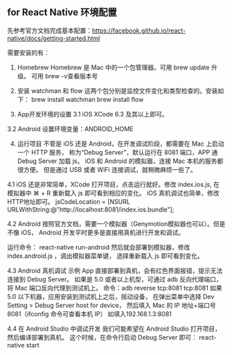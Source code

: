 ## for React Native 环境配置

先参考官方文档完成基本配置：https://facebook.github.io/react-native/docs/getting-started.html

需要安装的有：
1. Homebrew
Homebrew 是 Mac 中的一个包管理器。可用 brew update 升级。 可用 brew -v查看版本号

2. 安装 watchman 和 flow
这两个包分别是监控文件变化和类型检查的。安装如下：
brew install watchman
brew install flow

3. App开发环境的设置
3.1 iOS
XCode 6.3 及其以上即可。

3.2 Android
设置环境变量：ANDROID_HOME

4. 运行项目
不管是 iOS 还是 Android，在开发调试阶段，都需要在 Mac 上启动一个 HTTP 服务，
称为“Debug Server”，默认运行在 8081 端口，APP 通 Debug Server 加载 js。
iOS 和 Android 的模拟器，连接 Mac 本机的服务都很方便。
但是通过 USB 或者 WiFi 连接调试，就稍微麻烦一些了。

4.1 iOS
还是非常简单，XCode 打开项目，点击运行就好。修改 index.ios.js,
在模拟器中 ⌘ + R 重新载入 js 即可看到相应的变化。
iOS 真机调试也简单，修改HTTP地址即可。
jsCodeLocation = [NSURL URLWithString:@"http://localhost:8081/index.ios.bundle"];

4.2 Android
按照官方文档，需要一个模拟器（Genymotion模拟器也可以）。但是不像 iOS，
Android 开发平时更多是直接用真机进行开发和调试。

运行命令：
react-native run-android
然后就会部署到模拟器，修改 index.android.js ，调出模拟器菜单键，
选择重新载入 js 即可看到变化。

4.3 Android 真机调试
示例 App 直接部署到真机，会有红色界面报错，提示无法连接到 Debug Server。
如果是 5.0 或者以上机型，可通过 adb 反向代理端口，将 Mac 端口反向代理到测试机上。
命令：adb reverse tcp:8081 tcp:8081
如果 5.0 以下机器，应用安装到测试机上之后，摇动设备，
在弹出菜单中选择 Dev Setting > Debug Server host for device，
然后填入 Mac 的 IP 地址+端口号8081（ifconfig 命令可查看本机 IP）
如填入192.168.1.3:8081

4.4 在 Android Studio 中调试开发
我们可能希望在 Android Studio 打开项目，然后编译部署到真机。
这个时候，在命令行启动 Debug Server 即可：
react-native start
